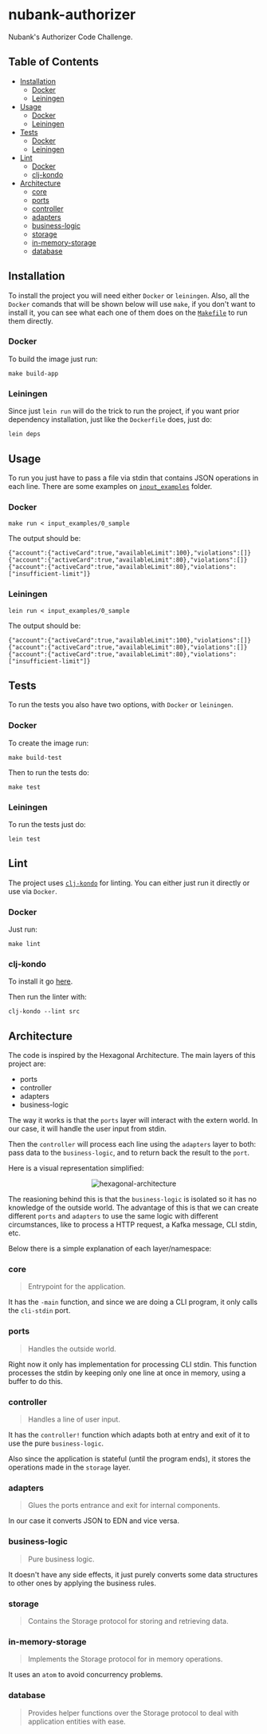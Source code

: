 # nubank-authorizer

Nubank's Authorizer Code Challenge.

## Table of Contents

- [Installation](#installation)
	- [Docker](#docker)
	- [Leiningen](#leiningen)
- [Usage](#usage)
	- [Docker](#docker-1)
	- [Leiningen](#leiningen)
- [Tests](#tests)
	- [Docker](#docker-2)
	- [Leiningen](#leiningen)
- [Lint](#lint)
	- [Docker](#docker-3)
	- [clj-kondo](#clj-kondo)
- [Architecture](#architecture)
	- [core](#core)
	- [ports](#ports)
	- [controller](#controller)
	- [adapters](#adapters)
	- [business-logic](#business-logic)
	- [storage](#storage)
	- [in-memory-storage](#in-memory-storage)
	- [database](#database)

## Installation

To install the project you will need either `Docker` or `leiningen`. Also, all the `Docker` comands that will be shown below will use `make`, if you don't want to install it, you can see what each one of them does on the [`Makefile`](https://github.com/otaviopace/nubank-authorizer/blob/master/Makefile) to run them directly.

### Docker

To build the image just run:

```shell
make build-app
```

### Leiningen

Since just `lein run` will do the trick to run the project, if you want prior dependency installation, just like the `Dockerfile` does, just do:

```shell
lein deps
```

## Usage

To run you just have to pass a file via stdin that contains JSON operations in each line. There are some examples on [`input_examples`](https://github.com/otaviopace/nubank-authorizer/tree/master/input_examples) folder.

### Docker

```shell
make run < input_examples/0_sample
```

The output should be:

```
{"account":{"activeCard":true,"availableLimit":100},"violations":[]}
{"account":{"activeCard":true,"availableLimit":80},"violations":[]}
{"account":{"activeCard":true,"availableLimit":80},"violations":["insufficient-limit"]}
```

### Leiningen

```shell
lein run < input_examples/0_sample
```

The output should be:

```
{"account":{"activeCard":true,"availableLimit":100},"violations":[]}
{"account":{"activeCard":true,"availableLimit":80},"violations":[]}
{"account":{"activeCard":true,"availableLimit":80},"violations":["insufficient-limit"]}
```

## Tests

To run the tests you also have two options, with `Docker` or `leiningen`.

### Docker

To create the image run:
```shell
make build-test
```

Then to run the tests do:
```shell
make test
```

### Leiningen

To run the tests just do:
```shell
lein test
```

## Lint

The project uses [`clj-kondo`](https://github.com/borkdude/clj-kondo) for linting. You can either just run it directly or use via `Docker`.

### Docker

Just run:

```shell
make lint
```

### clj-kondo

To install it go [here](https://github.com/borkdude/clj-kondo/blob/master/doc/install.md).

Then run the linter with:

```shell
clj-kondo --lint src
```

## Architecture

The code is inspired by the Hexagonal Architecture. The main layers of this project are:

- ports
- controller
- adapters
- business-logic

The way it works is that the `ports` layer will interact with the extern world. In our case, it will handle the user input from stdin.

Then the `controller` will process each line using the `adapters` layer to both: pass data to the `business-logic`, and to return back the result to the `port`.

Here is a visual representation simplified:

<p align="center">
  <img src="https://user-images.githubusercontent.com/15306309/87804794-c2c39280-c82a-11ea-9390-0d7a5a1806db.png" alt="hexagonal-architecture" />
</p>

The reasioning behind this is that the `business-logic` is isolated so it has no knowledge of the outside world. The advantage of this is that we can create different `ports` and `adapters` to use the same logic with different circumstances, like to process a HTTP request, a Kafka message, CLI stdin, etc.

Below there is a simple explanation of each layer/namespace:

### core

> Entrypoint for the application.

It has the `-main` function, and since we are doing a CLI program, it only calls the `cli-stdin` port.

### ports

> Handles the outside world.

Right now it only has implementation for processing CLI stdin. This function processes the stdin by keeping only one line at once in memory, using a buffer to do this.

### controller

> Handles a line of user input.

It has the `controller!` function which adapts both at entry and exit of it to use the pure `business-logic`.

Also since the application is stateful (until the program ends), it stores the operations made in the `storage` layer.

### adapters

> Glues the ports entrance and exit for internal components.

In our case it converts JSON to EDN and vice versa.

### business-logic

> Pure business logic.

It doesn't have any side effects, it just purely converts some data structures to other ones by applying the business rules.

### storage

> Contains the Storage protocol for storing and retrieving data.

### in-memory-storage

> Implements the Storage protocol for in memory operations.

It uses an `atom` to avoid concurrency problems.

### database

> Provides helper functions over the Storage protocol to deal with application entities with ease.
